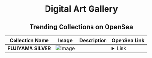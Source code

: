 <div align="center">

# Digital Art Gallery

## Trending Collections on OpenSea

| Collection Name                       | Image                                                                                     | Description                       | OpenSea Link                                                                                          |
|---------------------------------------|-------------------------------------------------------------------------------------------|-----------------------------------|--------------------------------------------------------------------------------------------------------|
| **FUJIYAMA SILVER** | ![Image](https://i.seadn.io/s/raw/files/66254f12cf355cfd1a520d361bca2f97.png?w=500&auto=format?w=200&auto=format) |  | <details><summary>Link</summary>[FUJIYAMA SILVER](https://opensea.io/collection/fujiyama-silver)</details> |

</div>